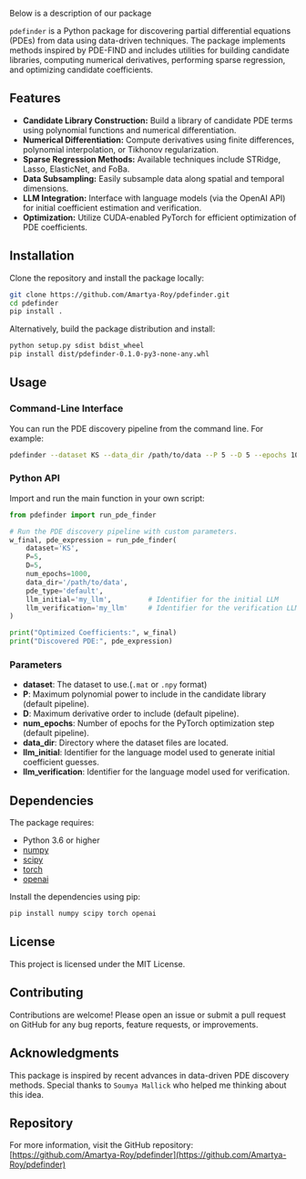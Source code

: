 Below is a description of our package


`pdefinder` is a Python package for discovering partial differential equations (PDEs) from data using data-driven techniques. The package implements methods inspired by PDE-FIND and includes utilities for building candidate libraries, computing numerical derivatives, performing sparse regression, and optimizing candidate coefficients. 

## Features

- **Candidate Library Construction:** Build a library of candidate PDE terms using polynomial functions and numerical differentiation.
- **Numerical Differentiation:** Compute derivatives using finite differences, polynomial interpolation, or Tikhonov regularization.
- **Sparse Regression Methods:** Available techniques include STRidge, Lasso, ElasticNet, and FoBa.
- **Data Subsampling:** Easily subsample data along spatial and temporal dimensions.
- **LLM Integration:** Interface with language models (via the OpenAI API) for initial coefficient estimation and verification.
- **Optimization:** Utilize CUDA-enabled PyTorch for efficient optimization of PDE coefficients.

## Installation

Clone the repository and install the package locally:

```bash
git clone https://github.com/Amartya-Roy/pdefinder.git
cd pdefinder
pip install .
```

Alternatively, build the package distribution and install:

```bash
python setup.py sdist bdist_wheel
pip install dist/pdefinder-0.1.0-py3-none-any.whl
```

## Usage

### Command-Line Interface

You can run the PDE discovery pipeline from the command line. For example:

```bash
pdefinder --dataset KS --data_dir /path/to/data --P 5 --D 5 --epochs 1000
```

  
### Python API

Import and run the main function in your own script:

```python
from pdefinder import run_pde_finder

# Run the PDE discovery pipeline with custom parameters.
w_final, pde_expression = run_pde_finder(
    dataset='KS',
    P=5,
    D=5,
    num_epochs=1000,
    data_dir='/path/to/data',
    pde_type='default',         
    llm_initial='my_llm',         # Identifier for the initial LLM
    llm_verification='my_llm'     # Identifier for the verification LLM
)

print("Optimized Coefficients:", w_final)
print("Discovered PDE:", pde_expression)
```

### Parameters

- **dataset**: The dataset to use.(`.mat` or `.npy` format)
- **P**: Maximum polynomial power to include in the candidate library (default pipeline).
- **D**: Maximum derivative order to include (default pipeline).
- **num_epochs**: Number of epochs for the PyTorch optimization step (default pipeline).
- **data_dir**: Directory where the dataset files are located.
- **llm_initial**: Identifier for the language model used to generate initial coefficient guesses.
- **llm_verification**: Identifier for the language model used for verification.

## Dependencies

The package requires:
- Python 3.6 or higher
- [numpy](https://numpy.org/)
- [scipy](https://www.scipy.org/)
- [torch](https://pytorch.org/)
- [openai](https://github.com/openai/openai-python)

Install the dependencies using pip:

```bash
pip install numpy scipy torch openai
```

## License

This project is licensed under the MIT License.

## Contributing

Contributions are welcome! Please open an issue or submit a pull request on GitHub for any bug reports, feature requests, or improvements.

## Acknowledgments

This package is inspired by recent advances in data-driven PDE discovery methods. Special thanks to `Soumya Mallick` who helped me thinking about this idea.

## Repository

For more information, visit the GitHub repository:  
[https://github.com/Amartya-Roy/pdefinder](https://github.com/Amartya-Roy/pdefinder)
```
